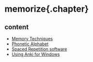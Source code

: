 
# memorize{.chapter}

## content

- [Memory Techniques](memory_techniques.md)
- [Phonetic Alphabet](phonetic_alphabet.md)
- [Spaced Repetition software](spaced_repetition.md)
- [Using Anki for Windows](using_anki_for_windows.md)
